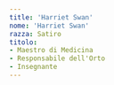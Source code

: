 ```yaml
---
title: 'Harriet Swan'
nome: 'Harriet Swan'
razza: Satiro
titolo:
- Maestro di Medicina
- Responsabile dell'Orto
- Insegnante
---
```

